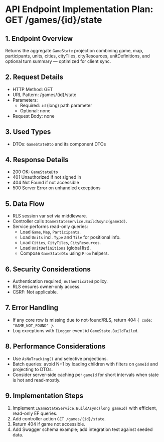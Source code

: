 # API Endpoint Implementation Plan: GET /games/{id}/state

## 1. Endpoint Overview
Returns the aggregate `GameState` projection combining game, map, participants, units, cities, cityTiles, cityResources, unitDefinitions, and optional turn summary — optimized for client sync.

## 2. Request Details
- HTTP Method: GET
- URL Pattern: /games/{id}/state
- Parameters:
  - Required: `id` (long) path parameter
  - Optional: none
- Request Body: none

## 3. Used Types
- DTOs: `GameStateDto` and its component DTOs

## 4. Response Details
- 200 OK: `GameStateDto`
- 401 Unauthorized if not signed in
- 404 Not Found if not accessible
- 500 Server Error on unhandled exceptions

## 5. Data Flow
- RLS session var set via middleware.
- Controller calls `IGameStateService.BuildAsync(gameId)`.
- Service performs read-only queries:
  - Load `Game`, `Map`, `Participants`.
  - Load `Units` incl. `Type` and `Tile` for positional info.
  - Load `Cities`, `CityTiles`, `CityResources`.
  - Load `UnitDefinitions` (global list).
  - Compose `GameStateDto` using `From` helpers.

## 6. Security Considerations
- Authentication required; `Authenticated` policy.
- RLS ensures owner-only access.
- CSRF: Not applicable.

## 7. Error Handling
- If any core row is missing due to not-found/RLS, return 404 `{ code: "GAME_NOT_FOUND" }`.
- Log exceptions with `ILogger` event id `GameState.BuildFailed`.

## 8. Performance Considerations
- Use `AsNoTracking()` and selective projections.
- Batch queries: avoid N+1 by loading children with filters on `gameId` and projecting to DTOs.
- Consider server-side caching per `gameId` for short intervals when state is hot and read-mostly.

## 9. Implementation Steps
1. Implement `IGameStateService.BuildAsync(long gameId)` with efficient, read-only EF queries.
2. Add controller action `GET /games/{id}/state`.
3. Return 404 if game not accessible.
4. Add Swagger schema example; add integration test against seeded data.

